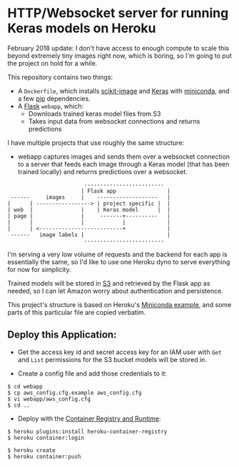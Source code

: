 # HTTP/Websocket server for running Keras models on Heroku

February 2018 update: I don't have access to enough compute to scale this
beyond extremely tiny images right now, which is boring, so I'm going to put
the project on hold for a while.

This repository contains two things:

- A `Dockerfile`, which installs [scikit-image](http://scikit-image.org/) and [Keras](https://keras.io) with [miniconda](http://conda.pydata.org/miniconda.html), and a few [pip](https://pip.pypa.io/en/stable/) dependencies.
- A [Flask](http://flask.pocoo.org) `webapp`, which:
  - Downloads trained keras model files from S3
  - Takes input data from websocket connections and returns predictions

I have multiple projects that use roughly the same structure:
- webapp captures images and sends them over a websocket connection to a server that feeds each image through a Keras model (that has been trained locally) and returns predictions over a websocket.

```
                        -------------------------
                       | Flask app                |
 ------     images     |    -------------------   |
|      | -----------------> | project specific |  |
| web  |               |    | Keras model      |  |
| page |               |     -------+----------   |
|      |               |            |             |
|      | <--------------------------+             |
 ------   image labels |                          |
                        -------------------------
```

I'm serving a very low volume of requests and the backend for each app is essentially the same, so I'd like to use one Heroku dyno to serve everything for now for simplicity.

Trained models will be stored in [S3](https://aws.amazon.com/s3/) and retrieved by the Flask app as needed, so I can let Amazon worry about authentication and persistence.

This project's structure is based on Heroku's [Miniconda example](https://github.com/heroku-examples/python-miniconda), and some parts of this particular file are copied verbatim.

## Deploy this Application:

- Get the access key id and secret access key for an IAM user with `Get` and `List` permissions for the S3 bucket models will be stored in.

- Create a config file and add those credentials to it:
```
$ cd webapp
$ cp aws_config.cfg.example aws_config.cfg
$ vi webapp/aws_config.cfg
$ cd ..
```
- Deploy with the [Container Registry and Runtime](https://devcenter.heroku.com/articles/container-registry-and-runtime):
```
$ heroku plugins:install heroku-container-registry
$ heroku container:login
     
$ heroku create
$ heroku container:push 
```
